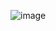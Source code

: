 ![image](https://user-images.githubusercontent.com/100158318/211858448-4072c5ff-f002-4b97-b4d1-943205ae7f87.png)
